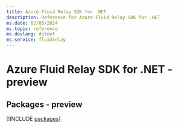 ```yaml
---
title: Azure Fluid Relay SDK for .NET
description: Reference for Azure Fluid Relay SDK for .NET
ms.date: 02/05/2024
ms.topic: reference
ms.devlang: dotnet
ms.service: fluidrelay
---
```

# Azure Fluid Relay SDK for .NET - preview
## Packages - preview
[!INCLUDE [packages](fluid-relay-index.md)]